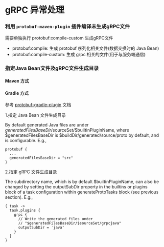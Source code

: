 # gRPC 异常处理


### 利用 `protobuf-maven-plugin` 插件编译未生成gRPC文件

需要单独执行 protobuf:compile-custom 生成gRPC文件

 - protobuf:compile: 生成 protobuf 序列化相关文件(数据交换时的 Java Bean)
 - protobuf:compile-custom: 生成 grpc 相关的文件(用于与服务端通信)


### 指定Java Bean文件及gRPC文件生成目录

####  Maven 方式



#### Gradle 方式

参考 [protobuf-gradle-plugin](https://github.com/google/protobuf-gradle-plugin) 文档

1.指定 Java Bean 文件生成目录

By default generated Java files are under $generatedFilesBaseDir/$sourceSet/$builtinPluginName, 
where $generatedFilesBaseDir is $buildDir/generated/source/proto by default, and is configurable. E.g.,

```
protobuf {
  ...
  generatedFilesBaseDir = "src"
}
```

2.指定 gRPC 文件生成目录

The subdirectory name, which is by default $builtinPluginName, can also be changed by setting 
the outputSubDir property in the builtins or plugins block of a task configuration 
within generateProtoTasks block (see previous section). E.g.,

```
{ task ->
  task.plugins {
    grpc {
      // Write the generated files under
      // "$generatedFilesBaseDir/$sourceSet/grpcjava"
      outputSubDir = 'java'
    }
  }
}
```



